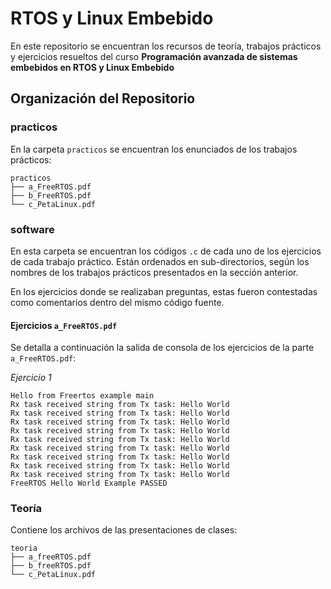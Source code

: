 # RTOS y Linux Embebido 

En este repositorio se encuentran los recursos de teoría, trabajos prácticos y ejercicios resueltos del curso **Programación avanzada de sistemas embebidos en RTOS y Linux Embebido**

## Organización del Repositorio

### practicos

En la carpeta `practicos` se encuentran los enunciados de los trabajos prácticos: 

```
practicos
├── a_FreeRTOS.pdf
├── b_FreeRTOS.pdf
└── c_PetaLinux.pdf
```

### software

En esta carpeta se encuentran los códigos `.c` de cada uno de los ejercicios de cada trabajo práctico. Están ordenados en sub-directorios, según los nombres de los trabajos prácticos presentados en la sección anterior. 

En los ejercicios donde se realizaban preguntas, estas fueron contestadas como comentarios dentro del mismo código fuente. 

#### Ejercicios `a_FreeRTOS.pdf`

Se detalla a continuación la salida de consola de los ejercicios de la parte `a_FreeRTOS.pdf`:

*Ejercicio 1*

```
Hello from Freertos example main
Rx task received string from Tx task: Hello World
Rx task received string from Tx task: Hello World
Rx task received string from Tx task: Hello World
Rx task received string from Tx task: Hello World
Rx task received string from Tx task: Hello World
Rx task received string from Tx task: Hello World
Rx task received string from Tx task: Hello World
Rx task received string from Tx task: Hello World
Rx task received string from Tx task: Hello World
FreeRTOS Hello World Example PASSED
```

### Teoría

Contiene los archivos de las presentaciones de clases:

```
teoria
├── a_freeRTOS.pdf
├── b_freeRTOS.pdf
└── c_PetaLinux.pdf
```
